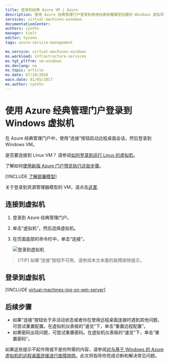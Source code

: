 ```yaml
---
title: 登录到经典 Azure VM | Azure
description: 使用 Azure 经典管理门户登录到使用经典部署模型创建的 Windows 虚拟机。
services: virtual-machines-windows
documentationCenter: 
authors: cynthn
manager: timlt
editor: tysonn
tags: azure-service-management

ms.service: virtual-machines-windows
ms.workload: infrastructure-services
ms.tgt_pltfrm: vm-windows
ms.devlang: na
ms.topic: article
ms.date: 07/28/2016
wacn.date: 01/05/2017
ms.author: cynthn
---
```


# 使用 Azure 经典管理门户登录到 Windows 虚拟机

在 Azure 经典管理门户中，使用“连接”按钮启动远程桌面会话，然后登录到 Windows VM。

是否要连接到 Linux VM？ 请参阅[如何登录到运行 Linux 的虚拟机](./virtual-machines-linux-mac-create-ssh-keys.md)。

了解如何[使用新版 Azure 门户预览执行这些步骤](./virtual-machines-windows-connect-logon.md)。

[!INCLUDE [了解部署模型](../../includes/learn-about-deployment-models-classic-include.md)]

关于登录到资源管理器模型的 VM，请点击[这里](./virtual-machines-windows-connect-logon.md).

## 连接到虚拟机

1. 登录到 Azure 经典管理门户。

2. 单击“虚拟机”，然后选择虚拟机。

3. 在页面底部的命令栏中，单击“连接”。

	![登录到虚拟机](./media/virtual-machines-windows-classic-connect-logon/connectwindows.png)
	
> [!TIP] 如果“连接”按钮不可用，请参阅本文末尾的故障排除提示。

## 登录到虚拟机

[!INCLUDE [virtual-machines-log-on-win-server](../../includes/virtual-machines-log-on-win-server.md)]

## 后续步骤

-	如果“连接”按钮处于非活动状态或者你在使用远程桌面连接时遇到其他问题，可尝试重置配置。在虚拟机仪表板的“速览”下，单击“重置远程配置”。
-	如果密码出现问题，可尝试重置密码。在虚拟机仪表板的“速览”下，单击“重置密码”。

如果这些提示不起作用或不是你所需的内容，请参阅[对与基于 Windows 的 Azure 虚拟机的远程桌面连接进行故障排除](./virtual-machines-windows-troubleshoot-rdp-connection.md)。此文将指导你完成诊断和解决常见问题。

<!---HONumber=Mooncake_0905_2016-->